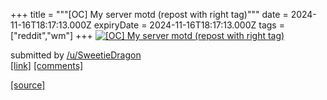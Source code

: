 +++
title = """[OC] My server motd (repost with right tag)"""
date = 2024-11-16T18:17:13.000Z
expiryDate = 2024-11-16T18:17:13.000Z
tags = ["reddit","wm"]
+++
[![[OC] My server motd (repost with right tag)](https://preview.redd.it/9yax5der1b1e1.png?width=640&crop=smart&auto=webp&s=8915897c4a0a1ed84777095c4ac252ffe6cc70aa "[OC] My server motd (repost with right tag)")](https://www.reddit.com/r/unixporn/comments/1gstbr1/oc_my_server_motd_repost_with_right_tag/)

submitted by [/u/SweetieDragon](https://www.reddit.com/user/SweetieDragon)  
[\[link\]](https://i.redd.it/9yax5der1b1e1.png) [\[comments\]](https://www.reddit.com/r/unixporn/comments/1gstbr1/oc_my_server_motd_repost_with_right_tag/)

[[source]](https://www.reddit.com/r/unixporn/comments/1gstbr1/oc_my_server_motd_repost_with_right_tag/)

